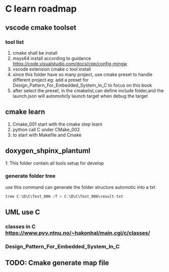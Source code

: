 # C learn roadmap
## vscode cmake toolset
### tool list
1. cmake shall be install
2. msys64 install according to guidance https://code.visualstudio.com/docs/cpp/config-mingw
3. vscode extension cmake c tool install
4. since this folder have so many project, use cmake preset to handle different project.eg: add a preset for Design_Pattern_For_Embedded_System_In_C to focus on this book
5. after select the preset, in the cmakelist,can define include folder,and the launch.json will automoticly launch target when debug the target
## cmake learn 
1. Cmake_001 start with the cmake step learn  
1. python call C under CMake_002
1. to start with Makefile and Cmake
## doxygen_shpinx_plantuml
1: This folder contain all tools setup for develop
### generate folder tree
use this command can generate the folder structure automotic into a txt
```c
tree C:\D\C\Test_006 /f > C:\D\C\Test_006\result.txt
```
## UML use C
### classes in C https://www.pvv.ntnu.no/~hakonhal/main.cgi/c/classes/
### Design_Pattern_For_Embedded_System_In_C
## TODO: Cmake generate map file